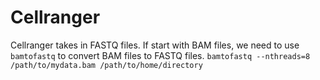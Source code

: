# Cellranger

Cellranger takes in FASTQ files. If start with BAM files, we need to use ```bamtofastq``` to convert BAM files to FASTQ files. 
```bamtofastq --nthreads=8 /path/to/mydata.bam /path/to/home/directory```
